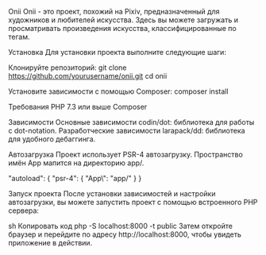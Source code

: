 Onii
Onii - это проект, похожий на Pixiv, предназначенный для художников и любителей искусства. Здесь вы можете загружать и просматривать произведения искусства, классифицированные по тегам.

Установка
Для установки проекта выполните следующие шаги:

Клонируйте репозиторий:
git clone https://github.com/yourusername/onii.git
cd onii

Установите зависимости с помощью Composer:
composer install

Требования
PHP 7.3 или выше
Composer

Зависимости
Основные зависимости
codin/dot: библиотека для работы с dot-notation.
Разработческие зависимости
larapack/dd: библиотека для удобного дебаггинга.

Автозагрузка
Проект использует PSR-4 автозагрузку. Пространство имён App мапится на директорию app/.

"autoload": {
    "psr-4": {
        "App\\": "app/"
    }
}

Запуск проекта
После установки зависимостей и настройки автозагрузки, вы можете запустить проект с помощью встроенного PHP сервера:

sh
Копировать код
php -S localhost:8000 -t public
Затем откройте браузер и перейдите по адресу http://localhost:8000, чтобы увидеть приложение в действии.
